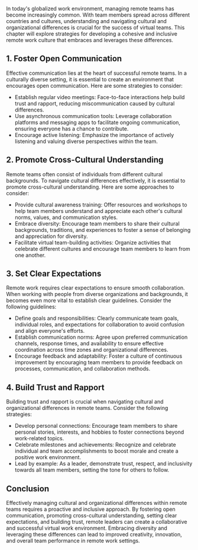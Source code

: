 
In today's globalized work environment, managing remote teams has become increasingly common. With team members spread across different countries and cultures, understanding and navigating cultural and organizational differences is crucial for the success of virtual teams. This chapter will explore strategies for developing a cohesive and inclusive remote work culture that embraces and leverages these differences.

## 1\. Foster Open Communication

Effective communication lies at the heart of successful remote teams. In a culturally diverse setting, it is essential to create an environment that encourages open communication. Here are some strategies to consider:

- Establish regular video meetings: Face-to-face interactions help build trust and rapport, reducing miscommunication caused by cultural differences.
- Use asynchronous communication tools: Leverage collaboration platforms and messaging apps to facilitate ongoing communication, ensuring everyone has a chance to contribute.
- Encourage active listening: Emphasize the importance of actively listening and valuing diverse perspectives within the team.

## 2\. Promote Cross-Cultural Understanding

Remote teams often consist of individuals from different cultural backgrounds. To navigate cultural differences effectively, it is essential to promote cross-cultural understanding. Here are some approaches to consider:

- Provide cultural awareness training: Offer resources and workshops to help team members understand and appreciate each other's cultural norms, values, and communication styles.
- Embrace diversity: Encourage team members to share their cultural backgrounds, traditions, and experiences to foster a sense of belonging and appreciation for diversity.
- Facilitate virtual team-building activities: Organize activities that celebrate different cultures and encourage team members to learn from one another.

## 3\. Set Clear Expectations

Remote work requires clear expectations to ensure smooth collaboration. When working with people from diverse organizations and backgrounds, it becomes even more vital to establish clear guidelines. Consider the following guidelines:

- Define goals and responsibilities: Clearly communicate team goals, individual roles, and expectations for collaboration to avoid confusion and align everyone's efforts.
- Establish communication norms: Agree upon preferred communication channels, response times, and availability to ensure effective coordination across time zones and organizational differences.
- Encourage feedback and adaptability: Foster a culture of continuous improvement by encouraging team members to provide feedback on processes, communication, and collaboration methods.

## 4\. Build Trust and Rapport

Building trust and rapport is crucial when navigating cultural and organizational differences in remote teams. Consider the following strategies:

- Develop personal connections: Encourage team members to share personal stories, interests, and hobbies to foster connections beyond work-related topics.
- Celebrate milestones and achievements: Recognize and celebrate individual and team accomplishments to boost morale and create a positive work environment.
- Lead by example: As a leader, demonstrate trust, respect, and inclusivity towards all team members, setting the tone for others to follow.

## Conclusion

Effectively managing cultural and organizational differences within remote teams requires a proactive and inclusive approach. By fostering open communication, promoting cross-cultural understanding, setting clear expectations, and building trust, remote leaders can create a collaborative and successful virtual work environment. Embracing diversity and leveraging these differences can lead to improved creativity, innovation, and overall team performance in remote work settings.
